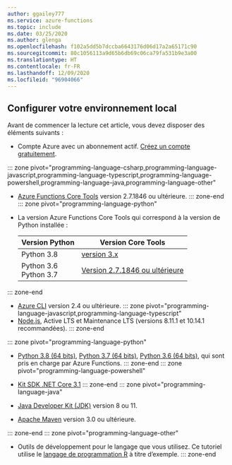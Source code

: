```yaml
---
author: ggailey777
ms.service: azure-functions
ms.topic: include
ms.date: 03/25/2020
ms.author: glenga
ms.openlocfilehash: f102a5dd5b7dccba6643176d06d17a2a65171c90
ms.sourcegitcommit: 80c1056113a9d65b6db69c06ca79fa531b9e3a00
ms.translationtype: HT
ms.contentlocale: fr-FR
ms.lasthandoff: 12/09/2020
ms.locfileid: "96904066"
---
```

## <a name="configure-your-local-environment"></a>Configurer votre environnement local

Avant de commencer la lecture cet article, vous devez disposer des éléments suivants :

+ Compte Azure avec un abonnement actif. [Créez un compte gratuitement](https://azure.microsoft.com/free/?ref=microsoft.com&utm_source=microsoft.com&utm_medium=docs&utm_campaign=visualstudio).

::: zone pivot="programming-language-csharp,programming-language-javascript,programming-language-typescript,programming-language-powershell,programming-language-java,programming-language-other"  
+ [Azure Functions Core Tools](../articles/azure-functions/functions-run-local.md#v2) version 2.7.1846 ou ultérieure.
::: zone-end  
::: zone pivot="programming-language-python"
+ La version Azure Functions Core Tools qui correspond à la version de Python installée :

   | Version Python | Version Core Tools |
   | -------------- | ------------------ |
   | Python 3.8     | [version 3.x](../articles/azure-functions/functions-run-local.md#v2) |
   | Python 3.6<br/>Python 3.7 | [Version 2.7.1846 ou ultérieure](../articles/azure-functions/functions-run-local.md#v2) |
  
::: zone-end

+ [Azure CLI](/cli/azure/install-azure-cli) version 2.4 ou ultérieure. 
::: zone pivot="programming-language-javascript,programming-language-typescript"
+ [Node.js](https://nodejs.org/), Active LTS et Maintenance LTS (versions 8.11.1 et 10.14.1 recommandées).
::: zone-end

::: zone pivot="programming-language-python"
+ [Python 3.8 (64 bits)](https://www.python.org/downloads/release/python-382/), [Python 3.7 (64 bits)](https://www.python.org/downloads/release/python-375/), [Python 3.6 (64 bits)](https://www.python.org/downloads/release/python-368/), qui sont pris en charge par Azure Functions. 
::: zone-end
::: zone pivot="programming-language-powershell"
+ [Kit SDK .NET Core 3.1](https://www.microsoft.com/net/download)
::: zone-end
::: zone pivot="programming-language-java"  
+ [Java Developer Kit (JDK)](/azure/developer/java/fundamentals/java-jdk-long-term-support) version 8 ou 11. 

+ [Apache Maven](https://maven.apache.org) version 3.0 ou ultérieure.

::: zone-end
::: zone pivot="programming-language-other"
+ Outils de développement pour le langage que vous utilisez. Ce tutoriel utilise le [langage de programmation R](https://www.r-project.org/) à titre d’exemple.
::: zone-end